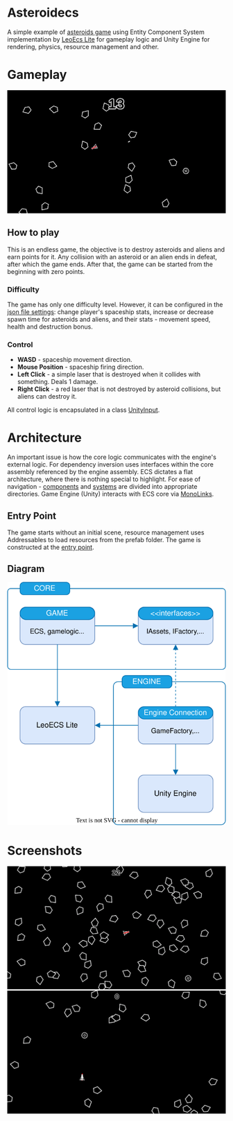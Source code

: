 # Asteroidecs
A simple example of [asteroids game](https://en.wikipedia.org/wiki/Asteroids_(video_game)) using Entity Component System implementation by [LeoEcs Lite](https://github.com/Leopotam/ecslite) for gameplay logic and Unity Engine for rendering, physics, resource management and other.

# Gameplay

<p align="center">
  <img width="600" src="doc/gameplay.gif" alt="Gameplay">
</p>

## How to play
This is an endless game, the objective is to destroy asteroids and aliens and earn points for it. Any collision with an asteroid or an alien ends in defeat, after which the game ends. After that, the game can be started from the beginning with zero points.

### Difficulty
The game has only one difficulty level. However, it can be configured in the [json file settings](/src/Asteroidecs/Assets/Prefabs/Settings/Config.json): change player's spaceship stats, increase or decrease spawn time for asteroids and aliens, and their stats - movement speed, health and destruction bonus.

### Control
- **WASD** - spaceship movement direction.
- **Mouse Position** - spaceship firing direction.
- **Left Click** - a simple laser that is destroyed when it collides with something. Deals 1 damage.
- **Right Click** - a red laser that is not destroyed by asteroid collisions, but aliens can destroy it.

All control logic is encapsulated in a class [UnityInput](/src/Asteroidecs/Assets/CodeBase/Engine/Services/UnityInput.cs).

# Architecture
An important issue is how the core logic communicates with the engine's external logic. For dependency inversion uses interfaces within the core assembly referenced by the engine assembly. ECS dictates a flat architecture, where there is nothing special to highlight. For ease of navigation - [components](/src/Asteroidecs/Assets/CodeBase/Core/Gameplay/Components) and [systems](/src/Asteroidecs/Assets/CodeBase/Core/Gameplay/Systems) are divided into appropriate directories. Game Engine (Unity) interacts with ECS core via [MonoLinks](/src/Asteroidecs/Assets/CodeBase/Engine/MonoLinks/Base/MonoLinkBase.cs).

## Entry Point
The game starts without an initial scene, resource management uses Addressables to load resources from the prefab folder. The game is constructed at the [entry point](/src/Asteroidecs/Assets/CodeBase/EntryPoint.cs).

## Diagram
<p align="center">
  <img width="600" src="doc/arch.svg" alt="Flat Architecture">
</p>

# Screenshots
<p align="center">
  <img width="600" src="doc/screen_0.png" alt="Gameplay">
  <img width="600" src="doc/screen_1.png" alt="Gameplay">
</p>

